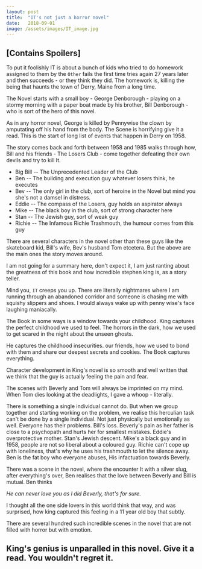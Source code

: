 ```yaml
---
layout: post
title:  "IT's not just a horror novel"
date:   2018-09-01
image: /assets/images/IT_image.jpg
---
```


## [Contains Spoilers]

To put it foolishly IT is about a bunch of kids who tried to do
homework assigned to them by the `Other` fails the first time
tries again 27 years later and then succeeds - or they think 
they did. The homework is, killing the being that haunts the 
town of Derry, Maine from a long time.

The Novel starts with a small boy - George Denborough - playing
on a stormy morning with a paper boat made by his brother,
Bill Denborough - who is sort of the hero of this novel.

As in any horror novel, George is killed by Pennywise the clown
by amputating off his hand from the body. The Scene is horrifying
give it a read. This is the start of long list of events that happen in
Derry on 1958.

The story comes back and forth between 1958 and 1985 walks through how,
Bill and his friends - The Losers Club - come together defeating their own
devils and try to kill It.

* Big Bill -- The Unprecedented Leader of the Club
* Ben -- The building and execution guy whatever losers think, he executes
* Bev -- The only girl in the club, sort of heroine in the Novel
       but mind you she's not a damsel in distress.
* Eddie -- The compass of the Losers, guy holds an aspirator always
* Mike -- The black boy in the club, sort of strong character here
* Stan -- The Jewish guy, sort of weak guy
* Richie -- The Infamous Richie Trashmouth, the humour comes from this guy


There are several characters in the novel other than these guys like the skateboard
kid, Bill's wife, Bev's husband Tom etcetera. But the above are the main ones
the story moves around.

I am not going for a summary here, don't expect it, I am just ranting about the greatness
of this book and how incredible stephen king is, as a story teller.

Mind you, `IT` creeps you up. There are literally nightmares where I am running through
an abandoned corridor and someone is chasing me with squishy slippers and shoes. I would
always wake up with penny wise's face laughing maniacally.

The Book in some ways is a window towards your childhood. King captures the perfect childhood
we used to feel. The horrors in the dark, how we used to get scared in the night about the unseen
ghosts.

He captures the childhood insecurities. our friends, how we used to bond with them and share our
deepest secrets and cookies. The Book captures everything.

Character development in King's novel is so smooth and well written that we think that the guy
is actually feeling the pain and fear.

The scenes with Beverly and Tom will always be imprinted on my mind. When Tom dies looking at the 
deadlights, I gave a whoop - literally.

There is something a single individual cannot do. But when we group together and starting working
on the problem, we realise this herculian task can't be done by a single individual. Not just
physically but emotionally as well. Everyone has their problems. Bill's loss. Beverly's pain
as her father is close to a psychopath and hurts her for smallest mistakes. Eddie's overprotective
mother. Stan's Jewish descent. Mike's a black guy and in 1958, people are not so liberal about
a coloured guy. Richie can't cope up with loneliness, that's why he uses his trashmouth to let
the silence away. Ben is the fat boy who everyone abuses, His infactuation towards Beverly.

There was a scene in the novel,
where the encounter It with a silver slug, after everything's over, Ben realises that the love
between Beverly and Bill is mutual. Ben thinks

*He can never love you as I did Beverly, that's for sure.*

I thought all the one side lovers in this world think that way, and was surprised, how 
king captured this feeling in a 11 year old boy that subtly.

There are several hundred such incredible scenes in the novel that are not filled 
with horror but with emotion.

King's genius is unparalled in this novel. Give it a read. You wouldn't regret it.
---

